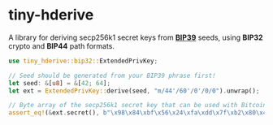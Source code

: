 # tiny-hderive

A library for deriving secp256k1 secret keys from [**BIP39**](https://crates.io/crates/bip39) seeds, using **BIP32** crypto and **BIP44** path formats.

```rust
use tiny_hderive::bip32::ExtendedPrivKey;

// Seed should be generated from your BIP39 phrase first!
let seed: &[u8] = &[42; 64];
let ext = ExtendedPrivKey::derive(seed, "m/44'/60'/0'/0/0").unwrap();

// Byte array of the secp256k1 secret key that can be used with Bitcoin or Ethereum.
assert_eq!(&ext.secret(), b"\x98\x84\xbf\x56\x24\xfa\xdd\x7f\xb2\x80\x4c\xfb\x0c\xb6\xf7\x1f\x28\x9e\x21\x1f\xcf\x0d\xe8\x36\xa3\x84\x17\x57\xda\xd9\x70\xd0");
```
